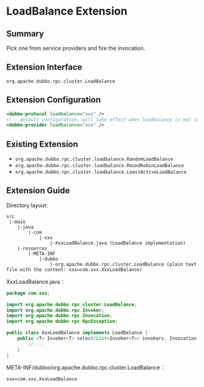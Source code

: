 # LoadBalance Extension

## Summary

Pick one from service providers and fire the invocation.

## Extension Interface

`org.apache.dubbo.rpc.cluster.LoadBalance`

## Extension Configuration

```xml
<dubbo:protocol loadbalance="xxx" />
<!-- default configuration, will take effect when loadbalance is not configured in <dubbo:protocol> -->
<dubbo:provider loadbalance="xxx" />
```

## Existing Extension

* `org.apache.dubbo.rpc.cluster.loadbalance.RandomLoadBalance`
* `org.apache.dubbo.rpc.cluster.loadbalance.RoundRobinLoadBalance`
* `org.apache.dubbo.rpc.cluster.loadbalance.LeastActiveLoadBalance`

## Extension Guide

Directory layout:

```
src
 |-main
    |-java
        |-com
            |-xxx
                |-XxxLoadBalance.java (LoadBalance implementation)
    |-resources
        |-META-INF
            |-dubbo
                |-org.apache.dubbo.rpc.cluster.LoadBalance (plain text file with the content: xxx=com.xxx.XxxLoadBalance)
```

XxxLoadBalance.java：

```java
package com.xxx;
 
import org.apache.dubbo.rpc.cluster.LoadBalance;
import org.apache.dubbo.rpc.Invoker;
import org.apache.dubbo.rpc.Invocation;
import org.apache.dubbo.rpc.RpcException; 
 
public class XxxLoadBalance implements LoadBalance {
    public <T> Invoker<T> select(List<Invoker<T>> invokers, Invocation invocation) throws RpcException {
        // ...
    }
}
```

META-INF/dubbo/org.apache.dubbo.rpc.cluster.LoadBalance：

```properties
xxx=com.xxx.XxxLoadBalance
```
